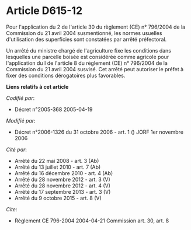 # Article D615-12

Pour l'application du 2 de l'article 30 du règlement (CE) n° 796/2004 de la Commission du 21 avril 2004 susmentionné, les
normes usuelles d'utilisation des superficies sont constatées par arrêté préfectoral.

Un arrêté du ministre chargé de l'agriculture fixe les conditions dans lesquelles une parcelle boisée est considérée comme
agricole pour l'application du I de l'article 8 du règlement (CE) n° 796/2004 de la Commission du 21 avril 2004 susvisé. Cet
arrêté peut autoriser le préfet à fixer des conditions dérogatoires plus favorables.

**Liens relatifs à cet article**

_Codifié par_:

  - Décret n°2005-368 2005-04-19

_Modifié par_:

  - Décret n°2006-1326 du 31 octobre 2006 - art. 1 () JORF 1er novembre 2006

_Cité par_:

  - Arrêté du 22 mai 2008 - art. 3 (Ab)
  - Arrêté du 13 juillet 2010 - art. 7 (Ab)
  - Arrêté du 16 décembre 2010 - art. 4 (Ab)
  - Arrêté du 28 novembre 2012 - art. 3 (V)
  - Arrêté du 28 novembre 2012 - art. 4 (V)
  - Arrêté du 17 septembre 2013 - art. 3 (V)
  - Arrêté du 9 octobre 2015 - art. 8 (V)

_Cite_:

  - Règlement CE 796-2004 2004-04-21 Commission art. 30, art. 8
